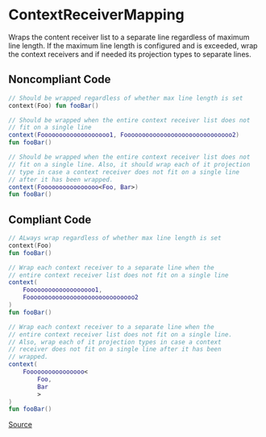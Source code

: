 # ContextReceiverMapping

Wraps the content receiver list to a separate line regardless of maximum line length. If the maximum line length is configured and is exceeded, wrap the context receivers and if needed its projection types to separate lines.

## Noncompliant Code

```kotlin
// Should be wrapped regardless of whether max line length is set
context(Foo) fun fooBar()

// Should be wrapped when the entire context receiver list does not
// fit on a single line
context(Fooooooooooooooooooo1, Foooooooooooooooooooooooooooooo2)
fun fooBar()

// Should be wrapped when the entire context receiver list does not
// fit on a single line. Also, it should wrap each of it projection
// type in case a context receiver does not fit on a single line 
// after it has been wrapped.
context(Foooooooooooooooo<Foo, Bar>)
fun fooBar()
```
## Compliant Code

```kotlin
// ALways wrap regardless of whether max line length is set
context(Foo)
fun fooBar()

// Wrap each context receiver to a separate line when the
// entire context receiver list does not fit on a single line
context(
    Fooooooooooooooooooo1,
    Foooooooooooooooooooooooooooooo2
)
fun fooBar()

// Wrap each context receiver to a separate line when the
// entire context receiver list does not fit on a single line.
// Also, wrap each of it projection types in case a context
// receiver does not fit on a single line after it has been
// wrapped.
context(
    Foooooooooooooooo<
        Foo,
        Bar
        >
)
fun fooBar()
```

[Source](https://detekt.dev/docs/rules/formatting#contextreceivermapping)
